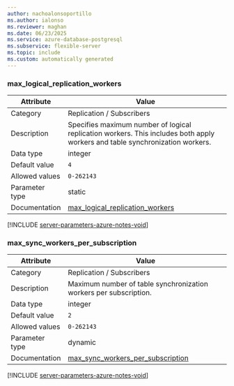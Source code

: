 ```yaml
---
author: nachoalonsoportillo
ms.author: ialonso
ms.reviewer: maghan
ms.date: 06/23/2025
ms.service: azure-database-postgresql
ms.subservice: flexible-server
ms.topic: include
ms.custom: automatically generated
---
```

### max_logical_replication_workers

| Attribute | Value |
| --- | --- |
| Category | Replication / Subscribers |
| Description | Specifies maximum number of logical replication workers. This includes both apply workers and table synchronization workers. |
| Data type | integer |
| Default value | `4` |
| Allowed values | `0-262143` |
| Parameter type | static |
| Documentation | [max_logical_replication_workers](https://www.postgresql.org/docs/13/runtime-config-replication.html#GUC-MAX-LOGICAL-REPLICATION-WORKERS) |


[!INCLUDE [server-parameters-azure-notes-void](./server-parameters-azure-notes-void.md)]



### max_sync_workers_per_subscription

| Attribute | Value |
| --- | --- |
| Category | Replication / Subscribers |
| Description | Maximum number of table synchronization workers per subscription. |
| Data type | integer |
| Default value | `2` |
| Allowed values | `0-262143` |
| Parameter type | dynamic |
| Documentation | [max_sync_workers_per_subscription](https://www.postgresql.org/docs/13/runtime-config-replication.html#GUC-MAX-SYNC-WORKERS-PER-SUBSCRIPTION) |


[!INCLUDE [server-parameters-azure-notes-void](./server-parameters-azure-notes-void.md)]




